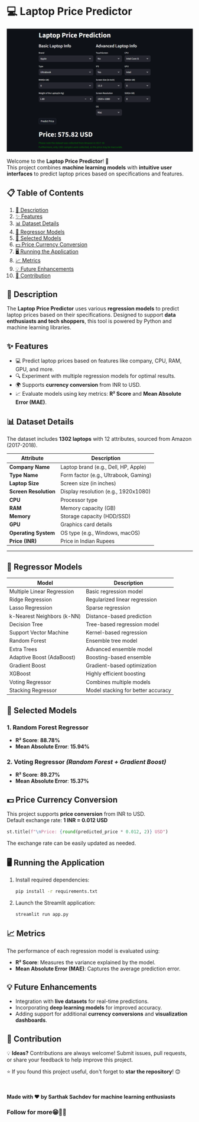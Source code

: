 # 💻 Laptop Price Predictor  

![Laptop Price Predictor](assets/demo.png)  

Welcome to the **Laptop Price Predictor**! 🎉  
This project combines **machine learning models** with **intuitive user interfaces** to predict laptop prices based on specifications and features.

## 📋 Table of Contents  

1. [📄 Description](#-description)  
2. [✨ Features](#-features)  
3. [📊 Dataset Details](#-dataset-details)  
4. [🤖 Regressor Models](#-regressor-models)  
5. [🌟 Selected Models](#-selected-models)  
6. [💵 Price Currency Conversion](#-price-currency-conversion)  
7. [🖥️ Running the Application](#-running-the-application)  
8. [📈 Metrics](#-metrics)  
9. [💡 Future Enhancements](#-future-enhancements)  
10. [🌟 Contribution](#-contribution)  

## 📄 Description  

The **Laptop Price Predictor** uses various **regression models** to predict laptop prices based on their specifications. Designed to support **data enthusiasts and tech shoppers**, this tool is powered by Python and machine learning libraries.  

## ✨ Features  

- 💻 Predict laptop prices based on features like company, CPU, RAM, GPU, and more.  
- 🔍 Experiment with multiple regression models for optimal results.  
- 🌍 Supports **currency conversion** from INR to USD.  
- 📈 Evaluate models using key metrics: **R² Score** and **Mean Absolute Error (MAE)**.  

## 📊 Dataset Details  

The dataset includes **1302 laptops** with 12 attributes, sourced from Amazon (2017-2018).  

| **Attribute**         | **Description**                             |  
|------------------------|---------------------------------------------|  
| **Company Name**       | Laptop brand (e.g., Dell, HP, Apple)        |  
| **Type Name**          | Form factor (e.g., Ultrabook, Gaming)       |  
| **Laptop Size**        | Screen size (in inches)                     |  
| **Screen Resolution**  | Display resolution (e.g., 1920x1080)        |  
| **CPU**                | Processor type                              |  
| **RAM**                | Memory capacity (GB)                        |  
| **Memory**             | Storage capacity (HDD/SSD)                 |  
| **GPU**                | Graphics card details                      |  
| **Operating System**   | OS type (e.g., Windows, macOS)             |  
| **Price (INR)**        | Price in Indian Rupees                     |  

---

## 🤖 Regressor Models  

| **Model**                  | **Description**                     |  
|----------------------------|-------------------------------------|  
| Multiple Linear Regression | Basic regression model             |  
| Ridge Regression           | Regularized linear regression      |  
| Lasso Regression           | Sparse regression                  |  
| k-Nearest Neighbors (k-NN) | Distance-based prediction          |  
| Decision Tree              | Tree-based regression model        |  
| Support Vector Machine     | Kernel-based regression            |  
| Random Forest              | Ensemble tree model                |  
| Extra Trees                | Advanced ensemble model            |  
| Adaptive Boost (AdaBoost)  | Boosting-based ensemble            |  
| Gradient Boost             | Gradient-based optimization        |  
| XGBoost                    | Highly efficient boosting          |  
| Voting Regressor           | Combines multiple models           |  
| Stacking Regressor         | Model stacking for better accuracy |  

## 🌟 Selected Models  

### 1. **Random Forest Regressor**  
   - **R² Score**: **88.78%**  
   - **Mean Absolute Error**: **15.94%**  

### 2. **Voting Regressor** *(Random Forest + Gradient Boost)*  
   - **R² Score**: **89.27%**  
   - **Mean Absolute Error**: **15.37%**  

## 💵 Price Currency Conversion  

This project supports **price conversion** from INR to USD.  
Default exchange rate: **1 INR = 0.012 USD**  

```python  
st.title(f"\nPrice: {round(predicted_price * 0.012, 2)} USD")  
```  
The exchange rate can be easily updated as needed.  

## 🖥️ Running the Application  

1. Install required dependencies:  
   ```bash  
   pip install -r requirements.txt  
   ```  

2. Launch the Streamlit application:  
   ```bash  
   streamlit run app.py  
   ```  

## 📈 Metrics  

The performance of each regression model is evaluated using:  
- **R² Score**: Measures the variance explained by the model.  
- **Mean Absolute Error (MAE)**: Captures the average prediction error.  

## 💡 Future Enhancements  

- Integration with **live datasets** for real-time predictions.  
- Incorporating **deep learning models** for improved accuracy.  
- Adding support for additional **currency conversions** and **visualization dashboards**.  

## 🌟 Contribution  

💡 **Ideas?** Contributions are always welcome! Submit issues, pull requests, or share your feedback to help improve this project.  

⭐ If you found this project useful, don't forget to **star the repository**! 😊

<br />

**Made with ❤️ by **Sarthak Sachdev** for machine learning enthusiasts**

### Follow for more😁✌🏻
